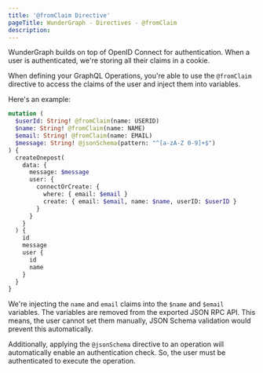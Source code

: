 ```yaml
---
title: '@fromClaim Directive'
pageTitle: WunderGraph - Directives - @fromClaim
description:
---
```


WunderGraph builds on top of OpenID Connect for authentication.
When a user is authenticated,
we're storing all their claims in a cookie.

When defining your GraphQL Operations,
you're able to use the `@fromClaim` directive to access the claims of the user and inject them into variables.

Here's an example:

```graphql
mutation (
  $userId: String! @fromClaim(name: USERID)
  $name: String! @fromClaim(name: NAME)
  $email: String! @fromClaim(name: EMAIL)
  $message: String! @jsonSchema(pattern: "^[a-zA-Z 0-9]+$")
) {
  createOnepost(
    data: {
      message: $message
      user: {
        connectOrCreate: {
          where: { email: $email }
          create: { email: $email, name: $name, userID: $userID }
        }
      }
    }
  ) {
    id
    message
    user {
      id
      name
    }
  }
}
```

We're injecting the `name` and `email` claims into the `$name` and `$email` variables.
The variables are removed from the exported JSON RPC API.
This means, the user cannot set them manually,
JSON Schema validation would prevent this automatically.

Additionally, applying the `@jsonSchema` directive to an operation will automatically enable an authentication check.
So, the user must be authenticated to execute the operation.
